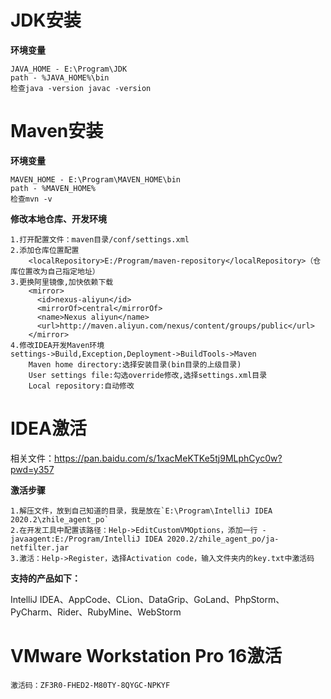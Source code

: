 # JDK安装

**环境变量**

```
JAVA_HOME - E:\Program\JDK
path - %JAVA_HOME%\bin
检查java -version javac -version
```

# Maven安装

**环境变量**

```
MAVEN_HOME - E:\Program\MAVEN_HOME\bin
path - %MAVEN_HOME%
检查mvn -v
```

**修改本地仓库、开发环境**

```
1.打开配置文件：maven目录/conf/settings.xml
2.添加仓库位置配置
	<localRepository>E:/Program/maven-repository</localRepository>（仓库位置改为自己指定地址）
3.更换阿里镜像,加快依赖下载
    <mirror>  
      <id>nexus-aliyun</id>  
      <mirrorOf>central</mirrorOf>    
      <name>Nexus aliyun</name>  
      <url>http://maven.aliyun.com/nexus/content/groups/public</url>
    </mirror>
4.修改IDEA开发Maven环境
settings->Build,Exception,Deployment->BuildTools->Maven
	Maven home directory:选择安装目录(bin目录的上级目录)
	User settings file:勾选override修改,选择settings.xml目录
	Local repository:自动修改
```

# IDEA激活

相关文件：https://pan.baidu.com/s/1xacMeKTKe5tj9MLphCyc0w?pwd=y357 

**激活步骤**

```
1.解压文件，放到自己知道的目录，我是放在`E:\Program\IntelliJ IDEA 2020.2\zhile_agent_po`
2.在开发工具中配置该路径：Help->EditCustomVMOptions，添加一行 -javaagent:E:/Program/IntelliJ IDEA 2020.2/zhile_agent_po/ja-netfilter.jar
3.激活：Help->Register，选择Activation code，输入文件夹内的key.txt中激活码
```

**支持的产品如下：**

IntelliJ IDEA、AppCode、CLion、DataGrip、GoLand、PhpStorm、PyCharm、Rider、RubyMine、WebStorm

# VMware Workstation Pro 16激活

```
激活码：ZF3R0-FHED2-M80TY-8QYGC-NPKYF
```
